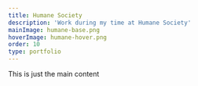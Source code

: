 ```yaml
---
title: Humane Society
description: 'Work during my time at Humane Society'
mainImage: humane-base.png
hoverImage: humane-hover.png
order: 10
type: portfolio
---
```


This is just the main content

